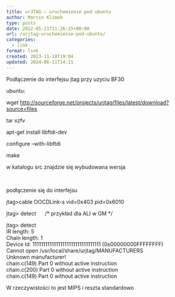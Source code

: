 ```yaml
---
title: urJTAG – uruchomienie pod ubuntu
author: Marcin Klimek
type: posts
date: 2012-05-21T11:26:15+00:00
url: /urjtag-uruchomienie-pod-ubuntu/
categories:
  - link
format: link
created: 2023-11-18T19:04
updated: 2024-06-11T14:11
---
```

Podłączenie do interfejsu jtag przy uzyciu BF30

ubuntu:

wget http://sourceforge.net/projects/urjtag/files/latest/download?source=files

tar xzfv

apt-get install libftdi-dev

configure &#8211;with-libftdi

make

w katalogu src znajdzie się wybudowana wersja

&nbsp;

podłączenie się do interfejsu

jtag>cable OOCDLink-s vid=0x403 pid=0x6010

jtag> detect      /\* przykład dla ALI w GM \*/

jtag> detect  
IR length: 5  
Chain length: 1  
Device Id: 11111111111111111111111111111111 (0x00000000FFFFFFFF)  
Cannot open /usr/local/share/urjtag/MANUFACTURERS  
Unknown manufacturer!  
chain.c(149) Part 0 without active instruction  
chain.c(200) Part 0 without active instruction  
chain.c(149) Part 0 without active instruction

W rzeczywistości to jest MIPS i reszta standardowo

&nbsp;

&nbsp;

&nbsp;

&nbsp;